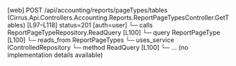 [web] POST /api/accounting/reports/pageTypes/tables  (Cirrus.Api.Controllers.Accounting.Reports.ReportPageTypesController.GetTables)  [L97–L118] status=201 [auth=user]
  └─ calls ReportPageTypeRepository.ReadQuery [L100]
  └─ query ReportPageType [L100]
    └─ reads_from ReportPageTypes
  └─ uses_service IControlledRepository<ReportPageType>
    └─ method ReadQuery [L100]
      └─ ... (no implementation details available)

